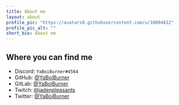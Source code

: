 ```yaml
---
title: About me
layout: about
profile_pic: "https://avatars0.githubusercontent.com/u/10004812"
profile_pic_alt: ""
short_bio: About me
---
```


## Where you can find me

- Discord: `YaBoiBurner#4564`
- GitHub: [@YaBoiBurner](https://github.com/YaBoiBurner)
- GitLab: [@YaBoiBurner](https://gitlab.com/YaBoiBurner)
- Twitch: [@jadenpleasants](https://www.twitch.tv/jadenpleasants)
- Twitter: [@YaBoiBurner](https://twitter.com/YaBoiBurner)
